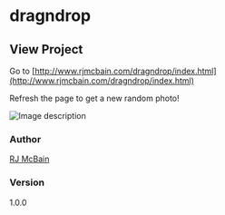 # dragndrop

## View Project
Go to [http://www.rjmcbain.com/dragndrop/index.html](http://www.rjmcbain.com/dragndrop/index.html)

Refresh the page to get a new random photo!

![Image description](https://i.imgur.com/TeiYQOH.png)

### Author

[RJ McBain](http://www.rjmcbain.com)

### Version

1.0.0
